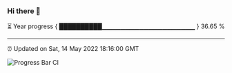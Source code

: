 ### Hi there 👋

⏳ Year progress { ██████████▁▁▁▁▁▁▁▁▁▁▁▁▁▁▁▁▁▁▁▁ } 36.65 %

---

⏰ Updated on Sat, 14 May 2022 18:16:00 GMT

![Progress Bar CI](https://github.com/liununu/liununu/workflows/Progress%20Bar%20CI/badge.svg)

